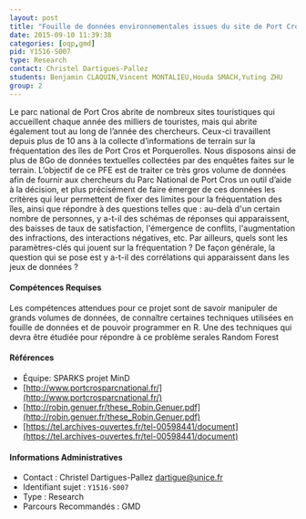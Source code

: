 ```yaml
---
layout: post
title: "Fouille de données environnementales issues du site de Port Cros"
date: 2015-09-10 11:39:38
categories: [oqp,gmd]
pid: Y1516-S007
type: Research
contact: Christel Dartigues-Pallez
students: Benjamin CLAQUIN,Vincent MONTALIEU,Houda SMACH,Yuting ZHU
group: 2
---
```

       
Le parc national de Port Cros abrite de nombreux sites touristiques qui accueillent chaque année des milliers de touristes, mais qui abrite également tout au long de l’année des chercheurs. Ceux-ci travaillent depuis plus de 10 ans à la collecte d’informations de terrain sur la fréquentation des îles de Port Cros et Porquerolles. Nous disposons ainsi de plus de 8Go de données textuelles collectées par des enquêtes faites sur le terrain.
L’objectif de ce PFE est de traiter ce très gros volume de données afin de fournir aux chercheurs du Parc National de Port Cros un outil d’aide à la décision, et plus précisément de faire émerger de ces données les critères qui leur permettent de fixer des limites pour la fréquentation des îles, ainsi que répondre à des questions telles que : au-delà d'un certain nombre de personnes, y a-t-il des schémas de réponses qui apparaissent, des baisses de taux de satisfaction, l'émergence de conflits, l'augmentation des infractions, des interactions négatives, etc. Par ailleurs, quels sont les paramètres-clés qui jouent sur la fréquentation ? De façon générale, la question qui se pose est y a-t-il des corrélations qui apparaissent dans les jeux de données ?

#### Compétences Requises
Les compétences attendues pour ce projet sont de savoir manipuler de grands volumes de données, de connaître certaines techniques utilisées en fouille de données et de pouvoir programmer en R. Une des techniques qui devra être étudiée pour répondre à ce problème serales Random Forest


#### Références

  * Équipe: SPARKS projet MinD
  * [http://www.portcrosparcnational.fr/](http://www.portcrosparcnational.fr/)
  * [http://robin.genuer.fr/these_Robin.Genuer.pdf](http://robin.genuer.fr/these_Robin.Genuer.pdf)
  * [https://tel.archives-ouvertes.fr/tel-00598441/document](https://tel.archives-ouvertes.fr/tel-00598441/document)

#### Informations Administratives
  * Contact : Christel Dartigues-Pallez <dartigue@unice.fr>
  * Identifiant sujet : `Y1516-S007`
  * Type : Research
  * Parcours Recommandés : GMD
     